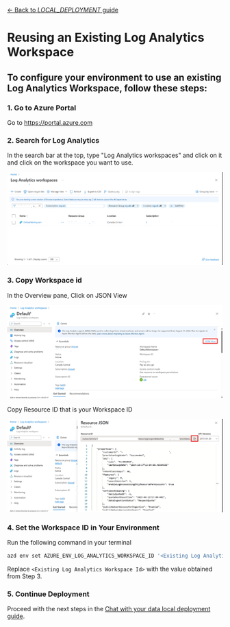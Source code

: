 [← Back to *LOCAL_DEPLOYMENT* guide](../docs/LOCAL_DEPLOYMENT.md)

# Reusing an Existing Log Analytics Workspace
To configure your environment to use an existing Log Analytics Workspace, follow these steps:
---
### 1. Go to Azure Portal
Go to https://portal.azure.com

### 2. Search for Log Analytics
In the search bar at the top, type "Log Analytics workspaces" and click on it and click on the workspace you want to use.

![alt text](../docs/images/logAnalyticsList.png)

### 3. Copy Workspace id
In the Overview pane, Click on JSON View

![alt text](../docs/images/logAnalytics.png)

Copy Resource ID that is your Workspace ID

![alt text](../docs/images/logAnalyticsJson.png)

### 4. Set the Workspace ID in Your Environment
Run the following command in your terminal
```bash
azd env set AZURE_ENV_LOG_ANALYTICS_WORKSPACE_ID '<Existing Log Analytics Workspace Id>'
```
Replace `<Existing Log Analytics Workspace Id>` with the value   obtained from Step 3.

### 5. Continue Deployment
Proceed with the next steps in the [Chat with your data local deployment guide](../docs/LOCAL_DEPLOYMENT.md).
